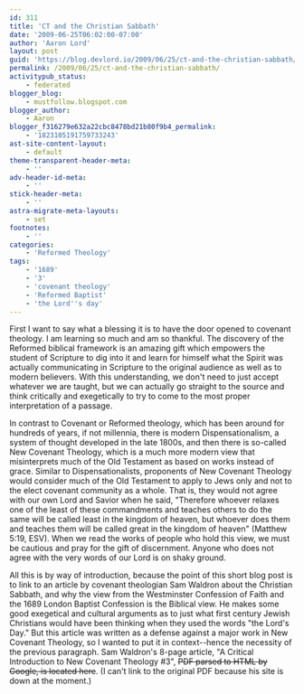 ```yaml
---
id: 311
title: 'CT and the Christian Sabbath'
date: '2009-06-25T06:02:00-07:00'
author: 'Aaron Lord'
layout: post
guid: 'https://blog.devlord.io/2009/06/25/ct-and-the-christian-sabbath/'
permalink: /2009/06/25/ct-and-the-christian-sabbath/
activitypub_status:
    - federated
blogger_blog:
    - mustfollow.blogspot.com
blogger_author:
    - Aaron
blogger_f316279e632a22cbc8478bd21b80f9b4_permalink:
    - '1823105191759733243'
ast-site-content-layout:
    - default
theme-transparent-header-meta:
    - ''
adv-header-id-meta:
    - ''
stick-header-meta:
    - ''
astra-migrate-meta-layouts:
    - set
footnotes:
    - ''
categories:
    - 'Reformed Theology'
tags:
    - '1689'
    - '3'
    - 'covenant theology'
    - 'Reformed Baptist'
    - 'the Lord''s day'
---
```


First I want to say what a blessing it is to have the door opened to covenant theology. I am learning so much and am so thankful. The discovery of the Reformed biblical framework is an amazing gift which empowers the student of Scripture to dig into it and learn for himself what the Spirit was actually communicating in Scripture to the original audience as well as to modern believers. With this understanding, we don't need to just accept whatever we are taught, but we can actually go straight to the source and think critically and exegetically to try to come to the most proper interpretation of a passage.

In contrast to Covenant or Reformed theology, which has been around for hundreds of years, if not millennia, there is modern Dispensationalism, a system of thought developed in the late 1800s, and then there is so-called New Covenant Theology, which is a much more modern view that misinterprets much of the Old Testament as based on works instead of grace. Similar to Dispensationalists, proponents of New Covenant Theology would consider much of the Old Testament to apply to Jews only and not to the elect covenant community as a whole. That is, they would not agree with our own Lord and Savior when he said, "Therefore whoever relaxes one of the least of these commandments and teaches others to do the same will be called least in the kingdom of heaven, but whoever does them and teaches them will be called great in the kingdom of heaven" (Matthew 5:19, ESV). When we read the works of people who hold this view, we must be cautious and pray for the gift of discernment. Anyone who does not agree with the very words of our Lord is on shaky ground.

All this is by way of introduction, because the point of this short blog post is to link to an article by covenant theologian Sam Waldron about the Christian Sabbath, and why the view from the Westminster Confession of Faith and the 1689 London Baptist Confession is the Biblical view. He makes some good exegetical and cultural arguments as to just what first century Jewish Christians would have been thinking when they used the words "the Lord's Day." But this article was written as a defense against a major work in New Covenant Theology, so I wanted to put it in context--hence the necessity of the previous paragraph. Sam Waldron's 8-page article, "A Critical Introduction to New Covenant Theology #3", <del>PDF parsed to HTML by Google, is located here</del>. (I can't link to the original PDF because his site is down at the moment.)
<div class="blogger-post-footer"></div>